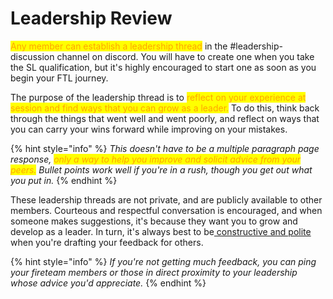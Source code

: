 # Leadership Review

<mark style="color:orange;">Any member can establish a leadership thread</mark> in the #leadership-discussion channel on discord. You will have to create one when you take the SL qualification, but it's highly encouraged to start one as soon as you begin your FTL journey.&#x20;

The purpose of the leadership thread is to <mark style="color:orange;">reflect on your experience at session and find ways that you can grow as a leader.</mark> To do this, think back through the things that went well and went poorly, and reflect on ways that you can carry your wins forward while improving on your mistakes.

{% hint style="info" %}
_This doesn't have to be a multiple paragraph page response, <mark style="color:orange;">only a way to help you improve and solicit advice from your peers.</mark> Bullet points work well if you're in a rush, though you get out what you put in._
{% endhint %}

These leadership threads are not private, and are publicly available to other members. Courteous and respectful conversation is encouraged, and when someone makes suggestions, it's because they want you to grow and develop as a leader. In turn, it's always best to be[ constructive and polite ](../../../intel/wip-further-reading/critiquing-other-members.md)when you're drafting your feedback for others.

{% hint style="info" %}
_If you're not getting much feedback, you can ping your fireteam members or those in direct proximity to your leadership whose advice you'd appreciate._
{% endhint %}

